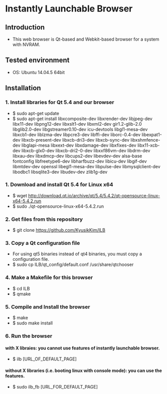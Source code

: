 # Instantly Launchable Browser

## Introduction
 - This web browser is Qt-based and Webkit-based browser for a system with NVRAM.


## Tested environment
 - OS: Ubuntu 14.04.5 64bit

## Installation
### 1. Install libraries for Qt 5.4 and our browser
 - $ sudo apt-get update   
 - $ sudo apt-get install libxcomposite-dev libxrender-dev libjpeg-dev libx11-dev libpng12-dev libxslt1-dev libxml2-dev gir1.2-glib-2.0 libglib2.0-dev libgstreamer0.10-dev icu-devtools libgl1-mesa-dev libxcb1-dev liblzma-dev libpcre3-dev libffi-dev liborc-0.4-dev libexpat1-dev libxcb-present-dev libxcb-dri3-dev libxcb-sync-dev libxshmfence-dev libglapi-mesa libxext-dev libxdamage-dev libxfixes-dev libx11-xcb-dev libxcb-glx0-dev libxcb-dri2-0-dev libxxf86vm-dev libdrm-dev libxau-dev libxdmcp-dev libcups2-dev libevdev-dev alsa-base fontconfig libfreetype6-dev libharfbuzz-dev libicu-dev libgif-dev libmtdev-dev openssl libegl1-mesa-dev libpulse-dev libmysqlclient-dev libodbc1 libsqlite3-dev libudev-dev zlib1g-dev

### 1. Download and install Qt 5.4 for Linux x64
 - $ wget http://download.qt.io/archive/qt/5.4/5.4.2/qt-opensource-linux-x64-5.4.2.run  
 - $ sudo ./qt-opensource-linux-x64-5.4.2.run

### 2. Get files from this repository
 - $ git clone https://github.com/KyusikKim/ILB

### 3. Copy a Qt configuration file
 - For using qt5 binaries instead of qt4 binaries, you must copy a configuration file.
 - $ sudo cp ILB/qt_config/default.conf /usr/share/qtchooser

### 4. Make a Makefile for this browser
 - $ cd ILB  
 - $ qmake

### 5. Compile and Install the browser
 - $ make	  
 - $ sudo make install

### 6. Run the browser
#### with X libraies: you cannot use features of instantly launchable browser. 
 - $ ilb [URL_OF_DEFAULT_PAGE]
#### without X libraries (i.e. booting linux with console mode): you can use the features.
 - $ sudo ilb_fb [URL_FOR_DEFAULT_PAGE] 

